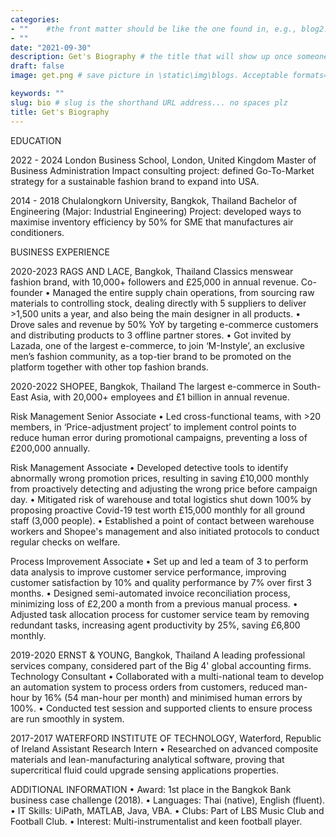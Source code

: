```yaml
---
categories:  
- ""    #the front matter should be like the one found in, e.g., blog2.md. It cannot be like the normal Rmd we used
- ""
date: "2021-09-30"
description: Get's Biography # the title that will show up once someone gets to this page
draft: false
image: get.png # save picture in \static\img\blogs. Acceptable formats= jpg, jpeg, or png . Your iPhone pics wont work

keywords: ""
slug: bio # slug is the shorthand URL address... no spaces plz
title: Get's Biography
---
```


EDUCATION 

2022 - 2024
London Business School, London, United Kingdom
Master of Business Administration
Impact consulting project: defined Go-To-Market strategy for a sustainable fashion brand to expand into USA.

2014 - 2018
Chulalongkorn University, Bangkok, Thailand
Bachelor of Engineering (Major: Industrial Engineering)
Project: developed ways to maximise inventory efficiency by 50% for SME that manufactures air conditioners.


BUSINESS EXPERIENCE

2020-2023
RAGS AND LACE, Bangkok, Thailand
Classics menswear fashion brand, with 10,000+ followers and £25,000 in annual revenue. Co-founder
• Managed the entire supply chain operations, from sourcing raw materials to controlling stock, dealing
directly with 5 suppliers to deliver >1,500 units a year, and also being the main designer in all products.
• Drove sales and revenue by 50% YoY by targeting e-commerce customers and distributing products to 3
offline partner stores.
• Got invited by Lazada, one of the largest e-commerce, to join ‘M-Instyle’, an exclusive men’s fashion
community, as a top-tier brand to be promoted on the platform together with other top fashion brands.

2020-2022
SHOPEE, Bangkok, Thailand
The largest e-commerce in South-East Asia, with 20,000+ employees and £1 billion in annual revenue.

Risk Management Senior Associate
• Led cross-functional teams, with >20 members, in ‘Price-adjustment project’ to implement control points
to reduce human error during promotional campaigns, preventing a loss of £200,000 annually.

Risk Management Associate
• Developed detective tools to identify abnormally wrong promotion prices, resulting in saving £10,000 monthly from proactively detecting and adjusting the wrong price before campaign day.
• Mitigated risk of warehouse and total logistics shut down 100% by proposing proactive Covid-19 test worth £15,000 monthly for all ground staff (3,000 people).
• Established a point of contact between warehouse workers and Shopee's management and also initiated protocols to conduct regular checks on welfare.

Process Improvement Associate
• Set up and led a team of 3 to perform data analysis to improve customer service performance, improving customer satisfaction by 10% and quality performance by 7% over first 3 months.
• Designed semi-automated invoice reconciliation process, minimizing loss of £2,200 a month from a previous manual process.
• Adjusted task allocation process for customer service team by removing redundant tasks, increasing agent productivity by 25%, saving £6,800 monthly.

2019-2020
ERNST & YOUNG, Bangkok, Thailand
A leading professional services company, considered part of the Big 4' global accounting firms. Technology Consultant
• Collaborated with a multi-national team to develop an automation system to process orders from
customers, reduced man-hour by 16% (54 man-hour per month) and minimised human errors by 100%.
• Conducted test session and supported clients to ensure process are run smoothly in system.

2017-2017
WATERFORD INSTITUTE OF TECHNOLOGY, Waterford, Republic of Ireland Assistant Research Intern
• Researched on advanced composite materials and lean-manufacturing analytical software, proving that
supercritical fluid could upgrade sensing applications properties.


ADDITIONAL INFORMATION
• Award: 1st place in the Bangkok Bank business case challenge (2018).
• Languages: Thai (native), English (fluent).
• IT Skills: UiPath, MATLAB, Java, VBA.
• Clubs: Part of LBS Music Club and Football Club.
• Interest: Multi-instrumentalist and keen football player.

